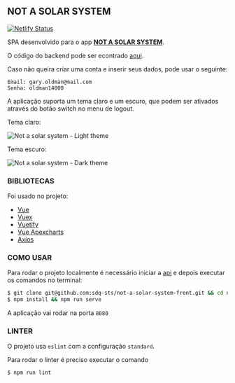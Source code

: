 ## NOT A SOLAR SYSTEM

[![Netlify Status](https://api.netlify.com/api/v1/badges/d56ca19b-f103-4c72-936d-cdad531b8c4d/deploy-status)](https://app.netlify.com/sites/not-a-solar-system/deploys)

SPA desenvolvido para o app [**NOT A SOLAR SYSTEM**](https://not-a-solar-system.netlify.com/).

O código do backend pode ser econtrado [aqui](https://github.com/sdq-sts/not-a-solar-system-back).

Caso não queira criar uma conta e inserir seus dados, pode usar o seguinte:

```
Email: gary.oldman@mail.com
Senha: oldman14000
```

A aplicação suporta um tema claro e um escuro, que podem ser ativados através do botão switch no menu de logout.

Tema claro:

![Not a solar system - Light theme](https://i.imgur.com/OwWaPvJ.png)

Tema escuro:

![Not a solar system - Dark theme](https://i.imgur.com/JtIN94n.png)

### BIBLIOTECAS

Foi usado no projeto:

  - [Vue](https://vuejs.org/)
  - [Vuex](https://github.com/vuejs/vuex)
  - [Vuetify](https://vuetifyjs.com/en/)
  - [Vue Apexcharts](https://github.com/apexcharts/vue-apexcharts)
  - [Axios](https://github.com/axios/axios)


### COMO USAR

Para rodar o projeto localmente é necessário iniciar a [api](https://github.com/sdq-sts/not-a-solar-system-back)
e depois executar os comandos no terminal:

```bash
$ git clone git@github.com:sdq-sts/not-a-solar-system-front.git && cd not-a-solar-system-front/
$ npm install && npm run serve
```

A aplicação vai rodar na porta `8080`


### LINTER

O projeto usa `eslint` com a configuração `standard`.

Para rodar o linter é preciso executar o comando

```bash
$ npm run lint
```
